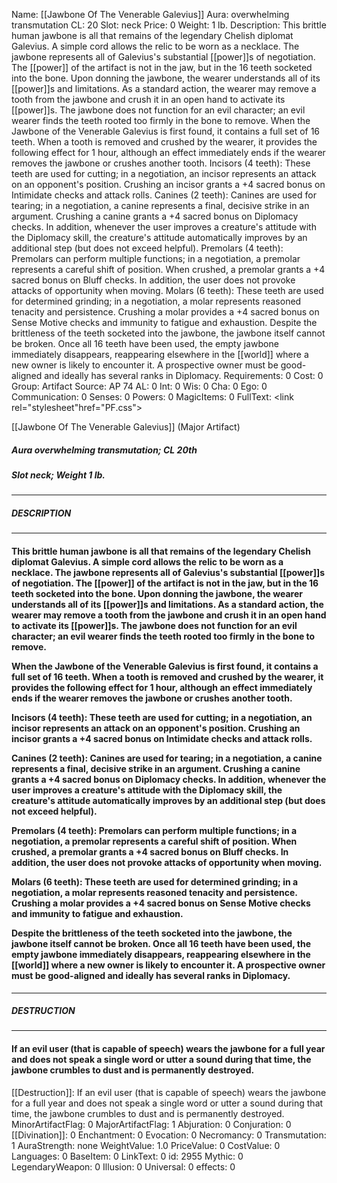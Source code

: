 Name: [[Jawbone Of The Venerable Galevius]]
Aura: overwhelming transmutation
CL: 20
Slot: neck
Price: 0
Weight: 1 lb.
Description: This brittle human jawbone is all that remains of the legendary Chelish diplomat Galevius. A simple cord allows the relic to be worn as a necklace. The jawbone represents all of Galevius's substantial [[power]]s of negotiation. The [[power]] of the artifact is not in the jaw, but in the 16 teeth socketed into the bone. Upon donning the jawbone, the wearer understands all of its [[power]]s and limitations. As a standard action, the wearer may remove a tooth from the jawbone and crush it in an open hand to activate its [[power]]s. The jawbone does not function for an evil character; an evil wearer finds the teeth rooted too firmly in the bone to remove. When the Jawbone of the Venerable Galevius is first found, it contains a full set of 16 teeth. When a tooth is removed and crushed by the wearer, it provides the following effect for 1 hour, although an effect immediately ends if the wearer removes the jawbone or crushes another tooth. Incisors (4 teeth): These teeth are used for cutting; in a negotiation, an incisor represents an attack on an opponent's position. Crushing an incisor grants a +4 sacred bonus on Intimidate checks and attack rolls. Canines (2 teeth): Canines are used for tearing; in a negotiation, a canine represents a final, decisive strike in an argument. Crushing a canine grants a +4 sacred bonus on Diplomacy checks. In addition, whenever the user improves a creature's attitude with the Diplomacy skill, the creature's attitude automatically improves by an additional step (but does not exceed helpful). Premolars (4 teeth): Premolars can perform multiple functions; in a negotiation, a premolar represents a careful shift of position. When crushed, a premolar grants a +4 sacred bonus on Bluff checks. In addition, the user does not provoke attacks of opportunity when moving. Molars (6 teeth): These teeth are used for determined grinding; in a negotiation, a molar represents reasoned tenacity and persistence. Crushing a molar provides a +4 sacred bonus on Sense Motive checks and immunity to fatigue and exhaustion. Despite the brittleness of the teeth socketed into the jawbone, the jawbone itself cannot be broken. Once all 16 teeth have been used, the empty jawbone immediately disappears, reappearing elsewhere in the [[world]] where a new owner is likely to encounter it. A prospective owner must be good-aligned and ideally has several ranks in Diplomacy.
Requirements: 0
Cost: 0
Group: Artifact
Source: AP 74
AL: 0
Int: 0
Wis: 0
Cha: 0
Ego: 0
Communication: 0
Senses: 0
Powers: 0
MagicItems: 0
FullText: <link rel="stylesheet"href="PF.css"><div class="heading"><p class="alignleft">[[Jawbone Of The Venerable Galevius]] (Major Artifact)</p><div style="clear: both;"></div></div><div><h5><b>Aura </b>overwhelming transmutation; <b>CL </b>20th</h5><h5><b>Slot </b>neck; <b>Weight </b>1 lb.</h5></div><hr/><div><h5><b>DESCRIPTION</b></h5></div><hr/><div><h4><p>This brittle human jawbone is all that remains of the legendary Chelish diplomat Galevius. A simple cord allows the relic to be worn as a necklace. The jawbone represents all of Galevius's substantial [[power]]s of negotiation. The [[power]] of the artifact is not in the jaw, but in the 16 teeth socketed into the bone. Upon donning the jawbone, the wearer understands all of its [[power]]s and limitations. As a standard action, the wearer may remove a tooth from the jawbone and crush it in an open hand to activate its [[power]]s. The jawbone does not function for an evil character; an evil wearer finds the teeth rooted too firmly in the bone to remove. </p><p>When the Jawbone of the Venerable Galevius is first found, it contains a full set of 16 teeth. When a tooth is removed and crushed by the wearer, it provides the following effect for 1 hour, although an effect immediately ends if the wearer removes the jawbone or crushes another tooth. </p><p><b>Incisors (4 teeth</b>): These teeth are used for cutting; in a negotiation, an incisor represents an attack on an opponent's position. Crushing an incisor grants a +4 sacred bonus on Intimidate checks and attack rolls. </p><p><b>Canines (2 teeth</b>): Canines are used for tearing; in a negotiation, a canine represents a final, decisive strike in an argument. Crushing a canine grants a +4 sacred bonus on Diplomacy checks. In addition, whenever the user improves a creature's attitude with the Diplomacy skill, the creature's attitude automatically improves by an additional step (but does not exceed helpful). </p><p><b>Premolars (4 teeth</b>): Premolars can perform multiple functions; in a negotiation, a premolar represents a careful shift of position. When crushed, a premolar grants a +4 sacred bonus on Bluff checks. In addition, the user does not provoke attacks of opportunity when moving. </p><p><b>Molars (6 teeth</b>): These teeth are used for determined grinding; in a negotiation, a molar represents reasoned tenacity and persistence. Crushing a molar provides a +4 sacred bonus on Sense Motive checks and immunity to fatigue and exhaustion. </p><p>Despite the brittleness of the teeth socketed into the jawbone, the jawbone itself cannot be broken. Once all 16 teeth have been used, the empty jawbone immediately disappears, reappearing elsewhere in the [[world]] where a new owner is likely to encounter it. A prospective owner must be good-aligned and ideally has several ranks in Diplomacy.</p></h4></div><hr/><div><h5><b>DESTRUCTION</b></h5></div><hr/><div><h4><p>If an evil user (that is capable of speech) wears the jawbone for a full year and does not speak a single word or utter a sound during that time, the jawbone crumbles to dust and is permanently destroyed.</p></h4></div>
[[Destruction]]: If an evil user (that is capable of speech) wears the jawbone for a full year and does not speak a single word or utter a sound during that time, the jawbone crumbles to dust and is permanently destroyed.
MinorArtifactFlag: 0
MajorArtifactFlag: 1
Abjuration: 0
Conjuration: 0
[[Divination]]: 0
Enchantment: 0
Evocation: 0
Necromancy: 0
Transmutation: 1
AuraStrength: none
WeightValue: 1.0
PriceValue: 0
CostValue: 0
Languages: 0
BaseItem: 0
LinkText: 0
id: 2955
Mythic: 0
LegendaryWeapon: 0
Illusion: 0
Universal: 0
effects: 0
